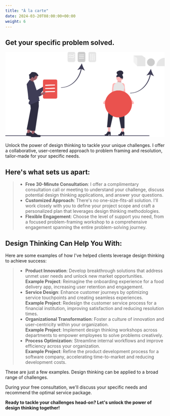 ```yaml
---
title: "À la carte"
date: 2024-03-20T08:00:00+00:00
weight: 6
---
```


## Get your specific problem solved.

![À la carte](/images/illustrations/undraw_elements_re_25t9.svg)

<!--more-->

Unlock the power of design thinking to tackle your unique challenges. I offer a collaborative, user-centered approach to problem framing and resolution, tailor-made for your specific needs.

## Here's what sets us apart:
> * **Free 30-Minute Consultation**: I offer a complimentary consultation call or meeting to understand your challenge, discuss potential design thinking applications, and answer your questions.
> * **Customized Approach**: There's no one-size-fits-all solution. I'll work closely with you to define your project scope and craft a personalized plan that leverages design thinking methodologies.
> * **Flexible Engagement**: Choose the level of support you need, from a focused problem-framing workshop to a comprehensive engagement spanning the entire problem-solving journey.

## Design Thinking Can Help You With:

Here are some examples of how I've helped clients leverage design thinking to achieve success:

> * **Product Innovation**: Develop breakthrough solutions that address unmet user needs and unlock new market opportunities.\
**Example Project**: Reimagine the onboarding experience for a food delivery app, increasing user retention and engagement.
> * **Service Design**: Enhance customer journeys by optimizing service touchpoints and creating seamless experiences.\
**Example Project**: Redesign the customer service process for a financial institution, improving satisfaction and reducing resolution times.
> * **Organizational Transformation**: Foster a culture of innovation and user-centricity within your organization.\
**Example Project**: Implement design thinking workshops across departments to empower employees to solve problems creatively.
> * **Process Optimization**: Streamline internal workflows and improve efficiency across your organization.\
**Example Project**: Refine the product development process for a software company, accelerating time-to-market and reducing development costs.

These are just a few examples. Design thinking can be applied to a broad range of challenges.

During your free consultation, we'll discuss your specific needs and recommend the optimal service package.

**Ready to tackle your challenges head-on? Let's unlock the power of design thinking together!**